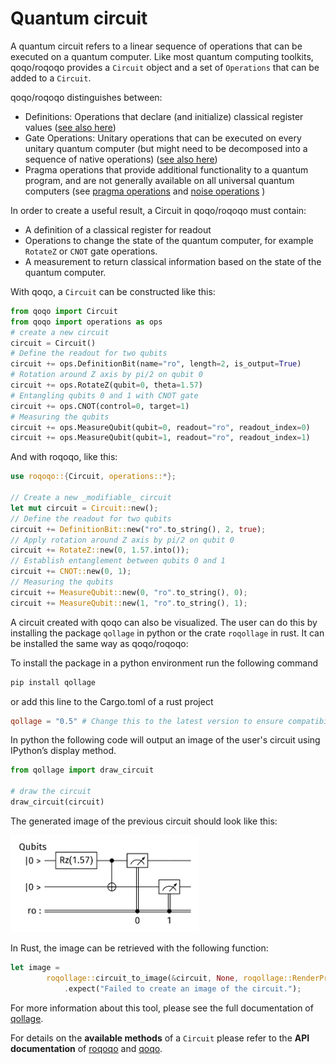 # Quantum circuit

A quantum circuit refers to a linear sequence of operations that can be executed on a quantum computer. Like most quantum computing toolkits, qoqo/roqoqo provides a `Circuit` object and a set of `Operations` that can be added to a `Circuit`.

qoqo/roqoqo distinguishes between:

* Definitions: Operations that declare (and initialize) classical register values ([see also here](readout.md))
* Gate Operations: Unitary operations that can be executed on every unitary quantum computer (but might need to be decomposed into a sequence of native operations) ([see also here](unitary.md))
* Pragma operations that provide additional functionality to a quantum program, and are not generally available on all universal quantum computers (see [pragma operations](pragma.md) and [noise operations](noise.md) )

In order to create a useful result, a Circuit in qoqo/roqoqo must contain:

* A definition of a classical register for readout
* Operations to change the state of the quantum computer, for example `RotateZ` or `CNOT` gate operations.
* A measurement to return classical information based on the state of the quantum computer.

With qoqo, a `Circuit` can be constructed like this:

```python
from qoqo import Circuit
from qoqo import operations as ops
# create a new circuit
circuit = Circuit()
# Define the readout for two qubits 
circuit += ops.DefinitionBit(name="ro", length=2, is_output=True)
# Rotation around Z axis by pi/2 on qubit 0
circuit += ops.RotateZ(qubit=0, theta=1.57)
# Entangling qubits 0 and 1 with CNOT gate
circuit += ops.CNOT(control=0, target=1)
# Measuring the qubits
circuit += ops.MeasureQubit(qubit=0, readout="ro", readout_index=0)
circuit += ops.MeasureQubit(qubit=1, readout="ro", readout_index=1)
```

And with roqoqo, like this:

```rust
use roqoqo::{Circuit, operations::*};

// Create a new _modifiable_ circuit
let mut circuit = Circuit::new();
// Define the readout for two qubits 
circuit += DefinitionBit::new("ro".to_string(), 2, true);
// Apply rotation around Z axis by pi/2 on qubit 0
circuit += RotateZ::new(0, 1.57.into());
// Establish entanglement between qubits 0 and 1
circuit += CNOT::new(0, 1);
// Measuring the qubits
circuit += MeasureQubit::new(0, "ro".to_string(), 0);
circuit += MeasureQubit::new(1, "ro".to_string(), 1);
```

A circuit created with qoqo can also be visualized. The user can do this by installing the package `qollage` in python or the crate `roqollage` in rust.
It can be installed the same way as qoqo/roqoqo:

To install the package in a python environment run the following command
```bash
pip install qollage
```

or add this line to the Cargo.toml of a rust project

```TOML
qollage = "0.5" # Change this to the latest version to ensure compatibility of the latest qoqo operations.
```

In python the following code will output an image of the user's circuit using IPython’s display method.

```python
from qollage import draw_circuit

# draw the circuit
draw_circuit(circuit)
```
The generated image of the previous circuit should look like this:

<img src="./images/circuit_example.png" alt="circuit" width="60%">

In Rust, the image can be retrieved with the following function:

```rust
let image =
        roqollage::circuit_to_image(&circuit, None, roqollage::RenderPragmas::All, None, None)
            .expect("Failed to create an image of the circuit.");
```

For more information about this tool, please see the full documentation of [qollage](https://github.com/HQSquantumsimulations/qollage).

For details on the **available methods** of a `Circuit` please refer to the **API documentation** of [roqoqo](https://docs.rs/roqoqo/latest/roqoqo/struct.Circuit.html) and [qoqo](https://hqsquantumsimulations.github.io/qoqo/generated/qoqo.html#qoqo.Circuit).
